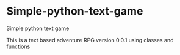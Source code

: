 # Simple-python-text-game
Simple python text game

This is a text based adventure RPG version 0.0.1 using classes and functions


